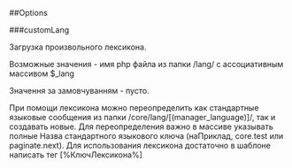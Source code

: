 ##Options

###customLang

Загрузка произвольного лексикона.

Возможные значения - имя php файла из папки /lang/ с ассоциативным массивом $_lang

Значення за замовчуванням - пусто.

При помощи лексикона можно переопределить как стандартные языковые сообщения из папки /core/lang/[(manager_language)]/, так и создавать новые. Для переопределения важно в массиве указывать полные Назва стандартного языкового ключа (наПриклад, core.test или paginate.next). Для использования лексикона достаточно в шаблоне написать тег [%КлючЛексикона%]